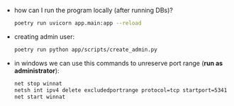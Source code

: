 - how can I run the program locally (after running DBs)?
    ```bash
    poetry run uvicorn app.main:app --reload
    ```

- creating admin user:
    ```bash
    poetry run python app/scripts/create_admin.py
    ```

- in windows we can use this commands to unreserve port range (**run as administrator**):
    ```bash
    net stop winnat
    netsh int ipv4 delete excludedportrange protocol=tcp startport=5341 numberofports=100
    net start winnat
    ```
